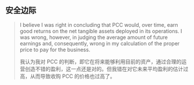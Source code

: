## 安全边际
> I believe I was right in concluding that PCC would, over time, earn good returns on the net tangible assets deployed in its operations. I was wrong, however, in judging the average amount of future earnings and, consequently, wrong in my calculation of the proper price to pay for the business.
>
> 我认为我对 PCC 的判断，即它在将来能够利用目前的资产，通过合理的运营创造不错的盈利，这一点还是对的。但我错在对它未来平均盈利的估计过高，从而导致收购 PCC 的价格也过高了。
